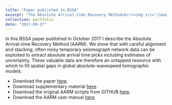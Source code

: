 ```yaml
---
title: "Paper published in BSSA"
excerpt: "The Absolute Arrival-time Recovery Method<br/><img src='/images/Boyce_2017_Figure_2.png'>"
collection: portfolio
date: "2017-09-27"
---
```


In this BSSA paper published in October 2017 I describe the Absolute Arrival-time Recovery Method (AARM). We show that with careful alignment and stacking, often noisy temporary seismograph network data can be exploited to extract absolute arrival time picks including estimates of uncertainty. These valuable data are therefore an untapped resource with which to fill spatial gaps in global absolute-wavespeed tomographic models.

* Download the paper [here](/files/Boyce_et_al_BSSA_2017.pdf).
* Download supplementary material [here](/files/ESUPP-Boyce_et_al_BSSA_2017.pdf).
* Download the original AARM scripts from GITHUB [here](https://github.com/alistairboyce11/AARM).
* Download the AARM user manual [here](/files/AARM_User_guide.pdf).
